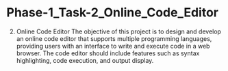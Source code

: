 # Phase-1_Task-2_Online_Code_Editor
2. Online Code Editor The objective of this project is to design and develop an online code editor that supports multiple programming languages, providing users with an interface to write and execute code in a web browser. The code editor should include features such as syntax highlighting, code execution, and output display. 
